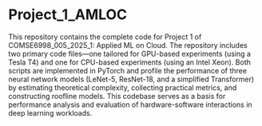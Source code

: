 # Project_1_AMLOC
This repository contains the complete code for Project 1 of COMSE6998_005_2025_1: Applied ML on Cloud. The repository includes two primary code files—one tailored for GPU-based experiments (using a Tesla T4) and one for CPU-based experiments (using an Intel Xeon). Both scripts are implemented in PyTorch and profile the performance of three neural network models (LeNet-5, ResNet-18, and a simplified Transformer) by estimating theoretical complexity, collecting practical metrics, and constructing roofline models. This codebase serves as a basis for performance analysis and evaluation of hardware-software interactions in deep learning workloads.

